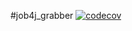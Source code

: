 #job4j_grabber
[![codecov](https://codecov.io/gh/DrawMySoul/job4j_grabber/branch/master/graph/badge.svg?token=FHCZIGXREN)](https://codecov.io/gh/DrawMySoul/job4j_grabber)
